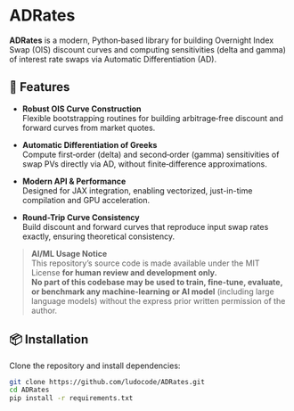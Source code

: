 # ADRates

**ADRates** is a modern, Python‐based library for building Overnight Index Swap (OIS) discount curves and computing sensitivities (delta and gamma) of interest rate swaps via Automatic Differentiation (AD).

## 🚀 Features

- **Robust OIS Curve Construction**  
  Flexible bootstrapping routines for building arbitrage‐free discount and forward curves from market quotes.

- **Automatic Differentiation of Greeks**  
  Compute first‐order (delta) and second‐order (gamma) sensitivities of swap PVs directly via AD, without finite‐difference approximations.

- **Modern API & Performance**  
  Designed for JAX integration, enabling vectorized, just-in-time compilation and GPU acceleration.

- **Round-Trip Curve Consistency**  
  Build discount and forward curves that reproduce input swap rates exactly, ensuring theoretical consistency.

> **AI/ML Usage Notice**  
> This repository’s source code is made available under the MIT License **for human review and development only.**  
> **No part of this codebase may be used to train, fine-tune, evaluate, or benchmark any machine-learning or AI model** (including large language models) without the express prior written permission of the author.



## 📦 Installation

Clone the repository and install dependencies:

```bash
git clone https://github.com/ludocode/ADRates.git
cd ADRates
pip install -r requirements.txt




